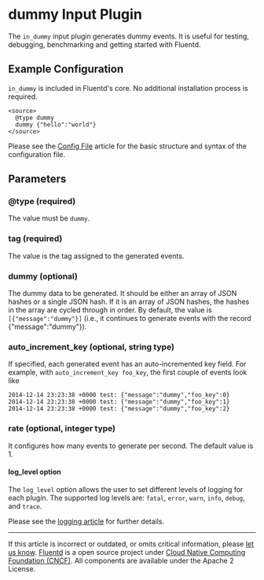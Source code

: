 dummy Input Plugin
==================

The `in_dummy` input plugin generates dummy events. It is useful for
testing, debugging, benchmarking and getting started with Fluentd.


Example Configuration
---------------------

`in_dummy` is included in Fluentd's core. No additional installation
process is required.

``` {.CodeRay}
<source>
  @type dummy
  dummy {"hello":"world"}
</source>
```
Please see the [Config File](config-file.md) article for the basic
structure and syntax of the configuration file.

Parameters
----------

### \@type (required)

The value must be `dummy`.

### tag (required)

The value is the tag assigned to the generated events.

### dummy (optional)

The dummy data to be generated. It should be either an array of JSON
hashes or a single JSON hash. If it is an array of JSON hashes, the
hashes in the array are cycled through in order. By default, the value
is `[{"message":"dummy"}]` (i.e., it continues to generate events with
the record {"message":"dummy"}).

### auto\_increment\_key (optional, string type)

If specified, each generated event has an auto-incremented key field.
For example, with `auto_increment_key foo_key`, the first couple of
events look like

``` {.CodeRay}
2014-12-14 23:23:38 +0000 test: {"message":"dummy","foo_key":0}
2014-12-14 23:23:38 +0000 test: {"message":"dummy","foo_key":1}
2014-12-14 23:23:38 +0000 test: {"message":"dummy","foo_key":2}
```

### rate (optional, integer type)

It configures how many events to generate per second. The default value
is 1.

#### log\_level option

The `log_level` option allows the user to set different levels of
logging for each plugin. The supported log levels are: `fatal`, `error`,
`warn`, `info`, `debug`, and `trace`.

Please see the [logging article](logging.md) for further details.


------------------------------------------------------------------------

If this article is incorrect or outdated, or omits critical information,
please [let us know](https://github.com/fluent/fluentd-docs/issues?state=open).
[Fluentd](http://www.fluentd.org/) is a open source project under [Cloud
Native Computing Foundation (CNCF)](https://cncf.io/). All components
are available under the Apache 2 License.
